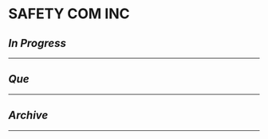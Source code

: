 # SAFETY COM INC

## *In Progress*

--------------------

## *Que*

-----------------------------------
## *Archive*

-----------------------------------

